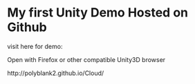 My first Unity Demo Hosted on Github
====================================


<p>visit here for demo:</p>
<p>Open with Firefox or other compatible Unity3D browser</p>
<p>http://polyblank2.github.io/Cloud/</p>

